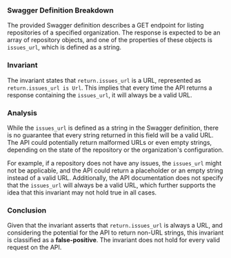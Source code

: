 ### Swagger Definition Breakdown
The provided Swagger definition describes a GET endpoint for listing repositories of a specified organization. The response is expected to be an array of repository objects, and one of the properties of these objects is `issues_url`, which is defined as a string. 

### Invariant
The invariant states that `return.issues_url` is a URL, represented as `return.issues_url is Url`. This implies that every time the API returns a response containing the `issues_url`, it will always be a valid URL.

### Analysis
While the `issues_url` is defined as a string in the Swagger definition, there is no guarantee that every string returned in this field will be a valid URL. The API could potentially return malformed URLs or even empty strings, depending on the state of the repository or the organization's configuration. 

For example, if a repository does not have any issues, the `issues_url` might not be applicable, and the API could return a placeholder or an empty string instead of a valid URL. Additionally, the API documentation does not specify that the `issues_url` will always be a valid URL, which further supports the idea that this invariant may not hold true in all cases.

### Conclusion
Given that the invariant asserts that `return.issues_url` is always a URL, and considering the potential for the API to return non-URL strings, this invariant is classified as a **false-positive**. The invariant does not hold for every valid request on the API.
